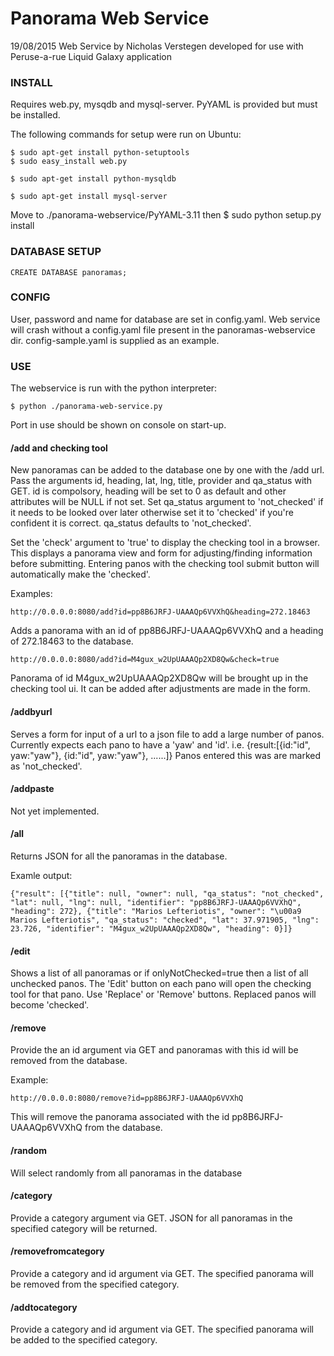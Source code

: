 Panorama Web Service
============
19/08/2015 Web Service by Nicholas Verstegen developed for use with Peruse-a-rue Liquid Galaxy application

### INSTALL

Requires web.py, mysqdb and mysql-server.
PyYAML is provided but must be installed.

The following commands for setup were run on Ubuntu:

	$ sudo apt-get install python-setuptools
	$ sudo easy_install web.py

	$ sudo apt-get install python-mysqldb

	$ sudo apt-get install mysql-server

Move to ./panorama-webservice/PyYAML-3.11 then
	$ sudo python setup.py install

### DATABASE SETUP

	CREATE DATABASE panoramas;

### CONFIG

User, password and name for database are set in config.yaml.
Web service will crash without a config.yaml file present in the panoramas-webservice dir.
config-sample.yaml is supplied as an example.

### USE

The webservice is run with the python interpreter:

	$ python ./panorama-web-service.py

Port in use should be shown on console on start-up.

#### /add and checking tool

New panoramas can be added to the database one by one with the /add url. Pass the arguments id, heading, lat, lng, title, provider and qa_status with GET. id is compolsory, heading will be set to 0 as default and other attributes will be NULL if not set. Set qa_status argument to 'not_checked' if it needs to be looked over later otherwise set it to 'checked' if you're confident it is correct. qa_status defaults to 'not_checked'.

Set the 'check' argument to 'true' to display the checking tool in a browser. This displays a panorama view and form for adjusting/finding information before submitting. Entering panos with the checking tool submit button will automatically make the 'checked'.

Examples:

	http://0.0.0.0:8080/add?id=pp8B6JRFJ-UAAAQp6VVXhQ&heading=272.18463

Adds a panorama with an id of pp8B6JRFJ-UAAAQp6VVXhQ and a heading of 272.18463 to the database.

	http://0.0.0.0:8080/add?id=M4gux_w2UpUAAAQp2XD8Qw&check=true

Panorama of id M4gux_w2UpUAAAQp2XD8Qw will be brought up in the checking tool ui. It can be added after adjustments are made in the form.

#### /addbyurl

Serves a form for input of a url to a json file to add a large number of panos. Currently expects each pano to have a 'yaw' and 'id'. i.e. {result:[{id:"id", yaw:"yaw"}, {id:"id", yaw:"yaw"}, ......]}
	Panos entered this was are marked as 'not_checked'.

#### /addpaste

Not yet implemented.

#### /all

Returns JSON for all the panoramas in the database.

Examle output:

	{"result": [{"title": null, "owner": null, "qa_status": "not_checked", "lat": null, "lng": null, "identifier": "pp8B6JRFJ-UAAAQp6VVXhQ", "heading": 272}, {"title": "Marios Lefteriotis", "owner": "\u00a9 Marios Lefteriotis", "qa_status": "checked", "lat": 37.971905, "lng": 23.726, "identifier": "M4gux_w2UpUAAAQp2XD8Qw", "heading": 0}]}

#### /edit
	
Shows a list of all panoramas or if onlyNotChecked=true then a list of all unchecked panos. The 'Edit' button on each pano will open the checking tool for that pano. Use 'Replace' or 'Remove' buttons. Replaced panos will become 'checked'.

#### /remove

Provide the an id argument via GET and panoramas with this id will be removed from the database.

Example:

	http://0.0.0.0:8080/remove?id=pp8B6JRFJ-UAAAQp6VVXhQ

This will remove the panorama associated with the id pp8B6JRFJ-UAAAQp6VVXhQ from the database.

#### /random 

Will select randomly from all panoramas in the database

#### /category

Provide a category argument via GET. JSON for all panoramas in the specified category will be returned.

#### /removefromcategory

Provide a category and id argument via GET. The specified panorama will be removed from the specified category.

#### /addtocategory

Provide a category and id argument via GET. The specified panorama will be added to the specified category.
